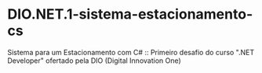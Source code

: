 # DIO.NET.1-sistema-estacionamento-cs
Sistema para um Estacionamento com C# :: Primeiro desafio do curso ".NET Developer" ofertado pela DIO (Digital Innovation One)
